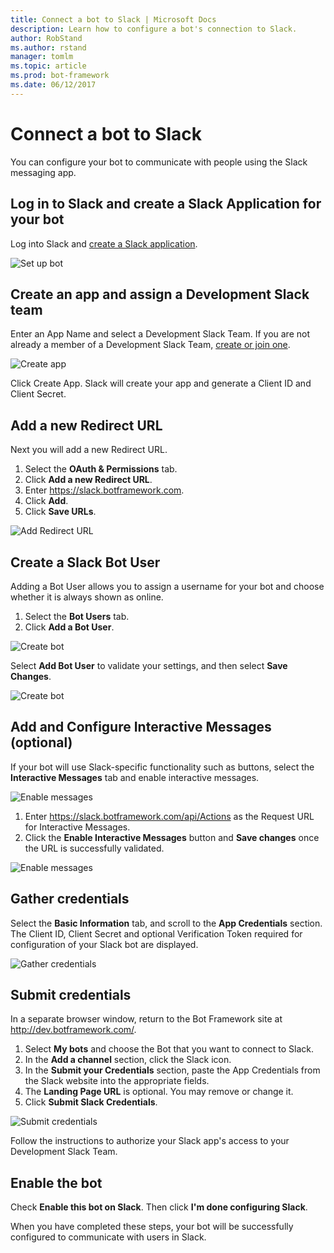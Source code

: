 ```yaml
---
title: Connect a bot to Slack | Microsoft Docs
description: Learn how to configure a bot's connection to Slack.
author: RobStand
ms.author: rstand
manager: tomlm
ms.topic: article
ms.prod: bot-framework
ms.date: 06/12/2017
---
```


# Connect a bot to Slack

You can configure your bot to communicate with people using the Slack messaging app.

## Log in to Slack and create a Slack Application for your bot

Log into Slack and [create a Slack application](https://api.slack.com/applications/new).

![Set up bot](~/media/channels/slack-NewApp.png)

## Create an app and assign a Development Slack team

Enter an App Name and select a Development Slack Team. If you are not already a member of a Development Slack Team, [create or join one](https://slack.com/).

![Create app](~/media/channels/slack-CreateApp.png)

Click Create App. Slack will create your app and generate a Client ID and Client Secret.

## Add a new Redirect URL
Next you will add a new Redirect URL.

1. Select the **OAuth & Permissions** tab. 
2. Click **Add a new Redirect URL**.
3. Enter https://slack.botframework.com. 
4. Click **Add**.
5. Click **Save URLs**.

![Add Redirect URL](~/media/channels/slack-RedirectURL.png)

## Create a Slack Bot User
Adding a Bot User allows you to assign a username for your bot and choose whether it is always shown as online.

1. Select the **Bot Users** tab.
2. Click **Add a Bot User**.

![Create bot](~/media/channels/slack-CreateBot.png)

Select **Add Bot User** to validate your settings, and then select **Save Changes**. 

![Create bot](~/media/channels/slack-CreateBot-AddBotUser.png)

## Add and Configure Interactive Messages (optional)

If your bot will use Slack-specific functionality such as buttons, select the **Interactive Messages** tab and enable interactive messages.

![Enable messages](~/media/channels/slack-EnableMessages.png)

1. Enter https://slack.botframework.com/api/Actions as the Request URL for Interactive Messages.
2. Click the **Enable Interactive Messages** button and **Save changes** once the URL is successfully validated.

![Enable messages](~/media/channels/slack-MessageURL.png)

## Gather credentials
Select the **Basic Information** tab, and scroll to the **App Credentials** section. The Client ID, Client Secret and optional Verification Token required for configuration of your Slack bot are displayed.

![Gather credentials](~/media/channels/slack-AppCredentials.png)

## Submit credentials


In a separate browser window, return to the Bot Framework site at http://dev.botframework.com/.

1. Select **My bots** and choose the Bot that you want to connect to Slack.
2. In the **Add a channel** section, click the Slack icon.
3. In the **Submit your Credentials** section, paste the App Credentials from the Slack website into the appropriate fields. 
4. The **Landing Page URL** is optional. You may remove or change it.
5. Click **Submit Slack Credentials**.

![Submit credentials](~/media/channels/slack-SubmitCredentials.png)

Follow the instructions to authorize your Slack app's access to your Development Slack Team. 

## Enable the bot
Check **Enable this bot on Slack**. Then click **I'm done configuring Slack**.

When you have completed these steps, your bot will be successfully configured to communicate with users in Slack.

